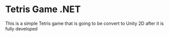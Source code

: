 # Tetris Game .NET
 This is a simple Tetris game that is going to be convert to Unity 2D after it is fully developed
